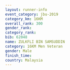 ```yaml
---
layout: runner-info 
event_category: jbu-2019 
category_km: 16KM  
overall_rank: 300
gender_rank: 
category_rank: 
bib: 62048
name: ZULKFLI BIN SAMSUDDIN
category: 16KM Men Veteran
gender: Male
finish_time: 
country: Malaysia
---
```

